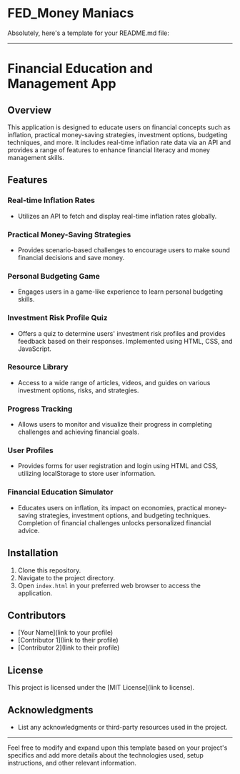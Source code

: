 # FED_Money Maniacs

Absolutely, here's a template for your README.md file:

---

# Financial Education and Management App

## Overview

This application is designed to educate users on financial concepts such as inflation, practical money-saving strategies, investment options, budgeting techniques, and more. It includes real-time inflation rate data via an API and provides a range of features to enhance financial literacy and money management skills.

## Features

### Real-time Inflation Rates

- Utilizes an API to fetch and display real-time inflation rates globally.

### Practical Money-Saving Strategies

- Provides scenario-based challenges to encourage users to make sound financial decisions and save money.

### Personal Budgeting Game

- Engages users in a game-like experience to learn personal budgeting skills.

### Investment Risk Profile Quiz

- Offers a quiz to determine users' investment risk profiles and provides feedback based on their responses. Implemented using HTML, CSS, and JavaScript.

### Resource Library

- Access to a wide range of articles, videos, and guides on various investment options, risks, and strategies.

### Progress Tracking

- Allows users to monitor and visualize their progress in completing challenges and achieving financial goals.

### User Profiles

- Provides forms for user registration and login using HTML and CSS, utilizing localStorage to store user information.

### Financial Education Simulator

- Educates users on inflation, its impact on economies, practical money-saving strategies, investment options, and budgeting techniques. Completion of financial challenges unlocks personalized financial advice.

## Installation

1. Clone this repository.
2. Navigate to the project directory.
3. Open `index.html` in your preferred web browser to access the application.

## Contributors

- [Your Name](link to your profile)
- [Contributor 1](link to their profile)
- [Contributor 2](link to their profile)

## License

This project is licensed under the [MIT License](link to license).

## Acknowledgments

- List any acknowledgments or third-party resources used in the project.

---

Feel free to modify and expand upon this template based on your project's specifics and add more details about the technologies used, setup instructions, and other relevant information.
